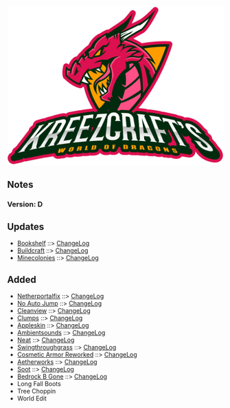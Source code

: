 ![WORLD OF DRAGONS LOGO](https://github.com/kreezxil/kreezcraft.com/blob/master/clean-background.png)

## Notes
### Version: D

## Updates
- [Bookshelf](https://www.curseforge.com/minecraft/mc-mods/bookshelf) ::> [ChangeLog](https://www.curseforge.com/minecraft/mc-mods/bookshelf/files/2836960)
- [Buildcraft](https://www.curseforge.com/minecraft/mc-mods/buildcraft) ::> [ChangeLog](https://www.curseforge.com/minecraft/mc-mods/buildcraft/files/2836717)
- [Minecolonies](https://www.curseforge.com/minecraft/mc-mods/minecolonies) ::> [ChangeLog](https://www.curseforge.com/minecraft/mc-mods/minecolonies/files/2836561)
## Added
- [Netherportalfix](https://www.curseforge.com/minecraft/mc-mods/netherportalfix) ::> [ChangeLog](https://www.curseforge.com/minecraft/mc-mods/netherportalfix/files/2612052)
- [No Auto Jump](https://www.curseforge.com/minecraft/mc-mods/no-auto-jump) ::> [ChangeLog](https://www.curseforge.com/minecraft/mc-mods/no-auto-jump/files/2675418)
- [Cleanview](https://www.curseforge.com/minecraft/mc-mods/cleanview) ::> [ChangeLog](https://www.curseforge.com/minecraft/mc-mods/cleanview/files/2726661)
- [Clumps](https://www.curseforge.com/minecraft/mc-mods/clumps) ::> [ChangeLog](https://www.curseforge.com/minecraft/mc-mods/clumps/files/2666198)
- [Appleskin](https://www.curseforge.com/minecraft/mc-mods/appleskin) ::> [ChangeLog](https://www.curseforge.com/minecraft/mc-mods/appleskin/files/2496585)
- [Ambientsounds](https://www.curseforge.com/minecraft/mc-mods/ambientsounds) ::> [ChangeLog](https://www.curseforge.com/minecraft/mc-mods/ambientsounds/files/2709223)
- [Neat](https://www.curseforge.com/minecraft/mc-mods/neat) ::> [ChangeLog](https://www.curseforge.com/minecraft/mc-mods/neat/files/2595310)
- [Swingthroughgrass](https://www.curseforge.com/minecraft/mc-mods/swingthroughgrass) ::> [ChangeLog](https://www.curseforge.com/minecraft/mc-mods/swingthroughgrass/files/2508268)
- [Cosmetic Armor Reworked](https://www.curseforge.com/minecraft/mc-mods/cosmetic-armor-reworked) ::> [ChangeLog](https://www.curseforge.com/minecraft/mc-mods/cosmetic-armor-reworked/files/2697672)
- [Aetherworks](https://www.curseforge.com/minecraft/mc-mods/aetherworks) ::> [ChangeLog](https://www.curseforge.com/minecraft/mc-mods/aetherworks/files/2565793)
- [Soot](https://www.curseforge.com/minecraft/mc-mods/soot) ::> [ChangeLog](https://www.curseforge.com/minecraft/mc-mods/soot/files/2697925)
- [Bedrock B Gone](https://www.curseforge.com/minecraft/mc-mods/bedrock-b-gone) ::> [ChangeLog](https://www.curseforge.com/minecraft/mc-mods/bedrock-b-gone/files/2790210)
- Long Fall Boots
- Tree Choppin
- World Edit
